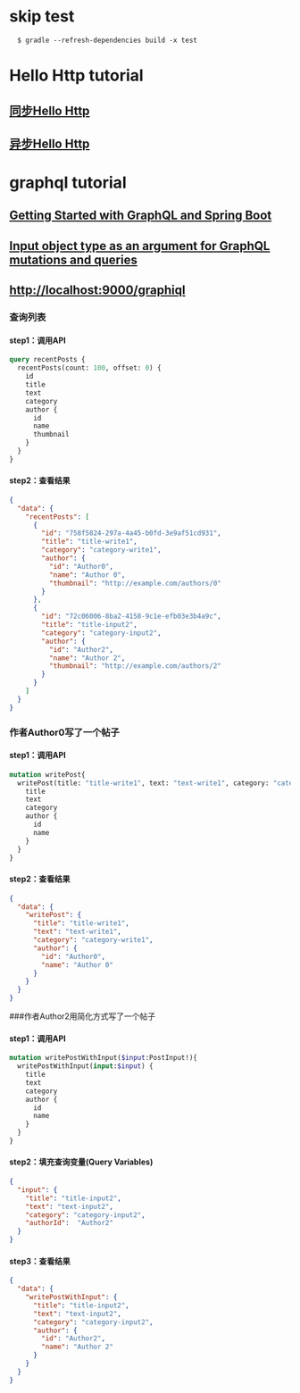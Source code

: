 # skip test
```
  $ gradle --refresh-dependencies build -x test
```
  
# Hello Http tutorial
## [同步Hello Http](http://localhost:8888/hello)  
## [异步Hello Http](http://localhost:8888/helloasyncgrpc) 
 
# graphql tutorial
## [Getting Started with GraphQL and Spring Boot](http://www.baeldung.com/spring-graphql)
## [Input object type as an argument for GraphQL mutations and queries](https://medium.com/graphql-mastery/json-as-an-argument-for-graphql-mutations-and-queries-3cd06d252a04)
## [http://localhost:9000/graphiql](http://localhost:9000/graphiql)
### 查询列表
#### step1：调用API
```graphql
query recentPosts {
  recentPosts(count: 100, offset: 0) {
    id
    title
    text
    category
    author {
      id
      name
      thumbnail
    }
  }
}
```
#### step2：查看结果
```json
{
  "data": {
    "recentPosts": [
      {
        "id": "758f5824-297a-4a45-b0fd-3e9af51cd931",
        "title": "title-write1",
        "category": "category-write1",
        "author": {
          "id": "Author0",
          "name": "Author 0",
          "thumbnail": "http://example.com/authors/0"
        }
      },
      {
        "id": "72c06006-8ba2-4158-9c1e-efb03e3b4a9c",
        "title": "title-input2",
        "category": "category-input2",
        "author": {
          "id": "Author2",
          "name": "Author 2",
          "thumbnail": "http://example.com/authors/2"
        }
      }
    ]
  }
}
```
### 作者Author0写了一个帖子
#### step1：调用API
```graphql
mutation writePost{
  writePost(title: "title-write1", text: "text-write1", category: "category-write1", author: "Author0") {
    title
    text
    category
    author {
      id
      name
    }
  }
}

```
#### step2：查看结果
```json
{
  "data": {
    "writePost": {
      "title": "title-write1",
      "text": "text-write1",
      "category": "category-write1",
      "author": {
        "id": "Author0",
        "name": "Author 0"
      }
    }
  }
}
```

###作者Author2用简化方式写了一个帖子
#### step1：调用API
```graphql
mutation writePostWithInput($input:PostInput!){
  writePostWithInput(input:$input) {
    title
    text
    category
    author {
      id
      name
    }
  }
}

```
#### step2：填充查询变量(Query Variables)
```json
{
  "input": {
    "title": "title-input2",
    "text": "text-input2",
    "category": "category-input2",
    "authorId":  "Author2"
  }
}
```  
#### step3：查看结果
```json
{
  "data": {
    "writePostWithInput": {
      "title": "title-input2",
      "text": "text-input2",
      "category": "category-input2",
      "author": {
        "id": "Author2",
        "name": "Author 2"
      }
    }
  }
}
```
